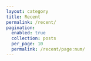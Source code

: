 ```yaml
---
layout: category
title: Recent
permalink: /recent/
pagination:
  enabled: true
  collection: posts
  per_page: 10
  permalink: /recent/page:num/
---
```

